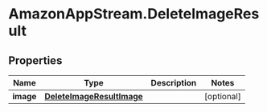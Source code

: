 # AmazonAppStream.DeleteImageResult

## Properties

Name | Type | Description | Notes
------------ | ------------- | ------------- | -------------
**image** | [**DeleteImageResultImage**](DeleteImageResultImage.md) |  | [optional] 


